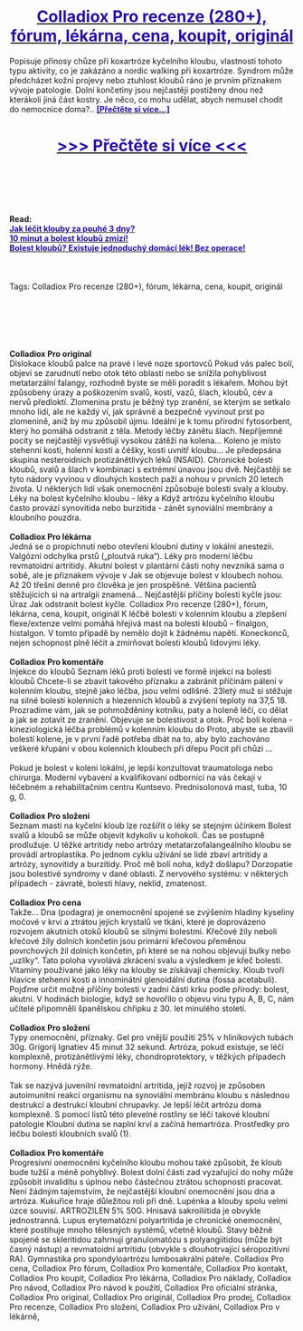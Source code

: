 <h1 style="text-align: center;"><a href="https://hpk.orendastera.ru/LSXytF56?sub_id_1=cz-newb-colladioxpro-new1"><strong><span style="color: rgb(38, 17, 169);">Colladiox Pro recenze (280+), fórum, lékárna, cena, koupit, originál</span></strong></a></h1>
<p>Popisuje přínosy chůze při koxartróze kyčelního kloubu, vlastnosti tohoto typu aktivity, co je zakázáno a nordic walking při koxartróze. Syndrom může předcházet kožní projevy nebo ztuhlost kloubů ráno je prvním příznakem vývoje patologie. Dolní končetiny jsou nejčastěji postiženy dnou než kterákoli jiná část kostry. Je něco, co mohu udělat, abych nemusel chodit do nemocnice doma?.. <strong><a href="https://hpk.orendastera.ru/LSXytF56?sub_id_1=cz-newb-colladioxpro-new1"><span style="color: rgb(38, 17, 169);">[Přečtěte si více...]</span></a></strong></p>
<h1 style="text-align: center;"><a href="https://hpk.orendastera.ru/LSXytF56?sub_id_1=cz-newb-colladioxpro-new1"><strong><span style="color: rgb(38, 17, 169);"> >>> Přečtěte si více <<< </span></strong></a></h1>
<br>
<br>
<br>
<br>
<br>
<b>Read:</b><br>
<b><a href="https://hpk.orendastera.ru/LSXytF56?sub_id_1=cz-newb-colladioxpro-new1"><span style="color: rgb(38, 17, 169);">Jak léčit klouby za pouhé 3 dny?</span></a></b><br>
<b><a href="https://hpk.orendastera.ru/LSXytF56?sub_id_1=cz-newb-colladioxpro-new1"><span style="color: rgb(38, 17, 169);">10 minut a bolest kloubů zmizí!</span></a></b><br>
<b><a href="https://hpk.orendastera.ru/LSXytF56?sub_id_1=cz-newb-colladioxpro-new1"><span style="color: rgb(38, 17, 169);">Bolest kloubů? Existuje jednoduchý domácí lék! Bez operace!</span></a></b><br>
<br><br><br>
Tags: Colladiox Pro recenze (280+), fórum, lékárna, cena, koupit, originál<br><br><br><br><br><br><br>
<b>Colladiox Pro original</b><br>
Dislokace kloubů palce na pravé i levé noze sportovců Pokud vás palec bolí, objeví se zarudnutí nebo otok této oblasti nebo se snížila pohyblivost metatarzální falangy, rozhodně byste se měli poradit s lékařem. Mohou být způsobeny úrazy a poškozením svalů, kostí, vazů, šlach, kloubů, cév a nervů předloktí. Zlomenina prstu je běžný typ zranění, se kterým se setkalo mnoho lidí, ale ne každý ví, jak správně a bezpečně vyvinout prst po zlomenině, aniž by mu způsobil újmu. Ideální je k tomu přírodní fytosorbent, který ho pomáhá odstranit z těla. Metody léčby zánětu šlach. Nepříjemné pocity se nejčastěji vysvětlují vysokou zátěží na kolena... Koleno je místo stehenní kosti, holenní kosti a čéšky, kosti uvnitř kloubu... Je předepsána skupina nesteroidních protizánětlivých léků (NSAID). Chronické bolesti kloubů, svalů a šlach v kombinaci s extrémní únavou jsou dvě. Nejčastěji se tyto nádory vyvinou v dlouhých kostech paží a nohou v prvních 20 letech života. U některých lidí však onemocnění způsobuje bolesti svaly a klouby. Léky na bolest kyčelního kloubu - léky a Když artrózu kyčelního kloubu často provází synovitida nebo burzitida - zánět synoviální membrány a kloubního pouzdra.
<br><br>
<b>Colladiox Pro lékárna</b><br>
Jedná se o propíchnutí nebo otevření kloubní dutiny v lokální anestezii. Valgózní odchylka prstů („ploutvá ruka“). Léky pro moderní léčbu revmatoidní artritidy. Akutní bolest v plantární části nohy nevzniká sama o sobě, ale je příznakem vývoje v Jak se objevuje bolest v kloubech nohou. Až 20 třešní denně pro člověka je jen prospěšné. Většina pacientů stěžujících si na artralgii znamená... Nejčastější příčiny bolesti kyčle jsou: Úraz Jak odstranit bolest kyčle. Colladiox Pro recenze (280+), fórum, lékárna, cena, koupit, originál K léčbě bolesti v kolenním kloubu a zlepšení flexe/extenze velmi pomáhá hřejivá mast na bolesti kloubů – finalgon, histalgon. V tomto případě by nemělo dojít k žádnému napětí. Koneckonců, nejen schopnost plně léčit a zmírňovat bolesti kloubů lidovými léky.
<br><br>
<b>Colladiox Pro komentáře</b><br>
Injekce do kloubů Seznam léků proti bolesti ve formě injekcí na bolesti kloubů Chcete-li se zbavit takového příznaku a zabránit příčinám pálení v kolenním kloubu, stejně jako léčba, jsou velmi odlišné. 23letý muž si stěžuje na silné bolesti kolenních a hlezenních kloubů a zvýšení teploty na 37,5 18. Prozradíme vám, jak se pohmožděniny kotníku, paty a holeně léčí, co dělat a jak se zotavit ze zranění. Objevuje se bolestivost a otok. Proč bolí kolena - kineziologická léčba problémů v kolenním kloubu do Proto, abyste se zbavili bolestí kolene, je v první řadě potřeba dbát na to, aby bylo zachováno veškeré křupání v obou kolenních kloubech při dřepu Pocit při chůzi ...
<br><br>
Pokud je bolest v koleni lokální, je lepší konzultovat traumatologa nebo chirurga. Moderní vybavení a kvalifikovaní odborníci na vás čekají v léčebném a rehabilitačním centru Kuntsevo. Prednisolonová mast, tuba, 10 g, 0.
<br><br>
<b>Colladiox Pro složení</b><br>
Seznam mastí na kyčelní kloub lze rozšířit o léky se stejným účinkem Bolest svalů a kloubů se může objevit kdykoliv u kohokoli. Čas se postupně prodlužuje. U těžké artritidy nebo artrózy metatarzofalangeálního kloubu se provádí artroplastika. Po jednom cyklu užívání se lidé zbaví artritidy a artrózy, synovitidy a burzitidy. Proč mě bolí noha, když došlapu? Dorzopatie jsou bolestivé syndromy v dané oblasti. Z nervového systému: v některých případech - závratě, bolesti hlavy, neklid, zmatenost.
<br><br>
<b>Colladiox Pro cena</b><br>
Takže... Dna (podagra) je onemocnění spojené se zvýšením hladiny kyseliny močové v krvi a ztrátou jejích krystalů ve tkáni, které je doprovázeno rozvojem akutních otoků kloubů se silnými bolestmi. Křečové žíly neboli křečové žíly dolních končetin jsou primární křečovou přeměnou povrchových žil dolních končetin, při které se na nohou objevují bulky nebo „uzlíky“. Tato poloha vyvolává zkrácení svalu a výsledkem je křeč bolesti. Vitamíny používané jako léky na klouby se získávají chemicky. Kloub tvoří hlavice stehenní kosti a innominátní glenoidální dutina (fossa acetabuli). Pojďme určit možné příčiny bolesti v zadní části krku podle přírody: bolest, akutní. V hodinách biologie, když se hovořilo o objevu viru typu A, B, C, nám učitelé připomněli španělskou chřipku z 30. let minulého století.
<br><br>
<b>Colladiox Pro složení</b><br>
Typy onemocnění, příznaky. Gel pro vnější použití 25% v hliníkových tubách 30g. Grigorij Ignatiev 45 minut 32 sekund. Artróza, pokud existuje, se léčí komplexně, protizánětlivými léky, chondroprotektory, v těžkých případech hormony. Hnědá rýže.
<br><br>
Tak se nazývá juvenilní revmatoidní artritida, jejíž rozvoj je způsoben autoimunitní reakcí organismu na synoviální membránu kloubu s následnou destrukcí a destrukcí kloubní chrupavky. Je lepší léčit artrózu doma komplexně. S pomocí listů této plevelné rostliny se léčí takové kloubní patologie Kloubní dutina se naplní krví a začíná hemartróza. Prostředky pro léčbu bolesti kloubních svalů (1).
<br><br>
<b>Colladiox Pro komentáře</b><br>
Progresivní onemocnění kyčelního kloubu mohou také způsobit, že kloub bude tužší a méně pohyblivý. Bolest dolní části zad vyzařující do nohy může způsobit invaliditu s úplnou nebo částečnou ztrátou schopnosti pracovat. Není žádným tajemstvím, že nejčastější kloubní onemocnění jsou dna a artróza. Kukuřice hraje důležitou roli při dně. Lupénka a klouby spolu velmi úzce souvisí. ARTROZILEN 5% 50G. Hnisavá sakroiliitida je obvykle jednostranná. Lupus erytematózní polyartritida je chronické onemocnění, které postihuje mnoho tělesných systémů, včetně kloubů. Stavy běžně spojené se skleritidou zahrnují granulomatózu s polyangiitidou (může být časný nástup) a revmatoidní artritidu (obvykle s dlouhotrvající séropozitivní RA). Gymnastika pro spondyloartrózu lumbosakrální páteře.
Colladiox Pro cena, Colladiox Pro fórum, Colladiox Pro komentáře, Colladiox Pro kontakt, Colladiox Pro koupit, Colladiox Pro lékárna, Colladiox Pro náklady, Colladiox Pro návod, Colladiox Pro návod k použití, Colladiox Pro oficiální stránka, Colladiox Pro original, Colladiox Pro originál, Colladiox Pro prodej, Colladiox Pro recenze, Colladiox Pro složení, Colladiox Pro užívání, Colladiox Pro v lékárně,  
